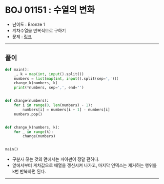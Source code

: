 # BOJ 01151 : 수열의 변화

- 난이도 : Bronze 1
- 계차수열을 반복적으로 구하기
- 문제 : [링크](https://www.acmicpc.net/problem/1151)

---

## 풀이
```python
def main():
    _, k = map(int, input().split())
    numbers = list(map(int, input().split(sep=',')))
    change_k(numbers, k)
    print(*numbers, sep=',', end='')


def change(numbers):
    for i in range(0, len(numbers) - 1):
        numbers[i] = numbers[i + 1] - numbers[i]
    numbers.pop()


def change_k(numbers, k):
    for _ in range(k):
        change(numbers)


main()

```
- 구분자 끊는 것의 면에서는 파이썬이 정말 편하다.
- 앞에서부터 계차값으로 배열을 갱신시켜 나가고, 마지막 인덱스는 제거하는 행위를 k번 반복하면 된다.

---
